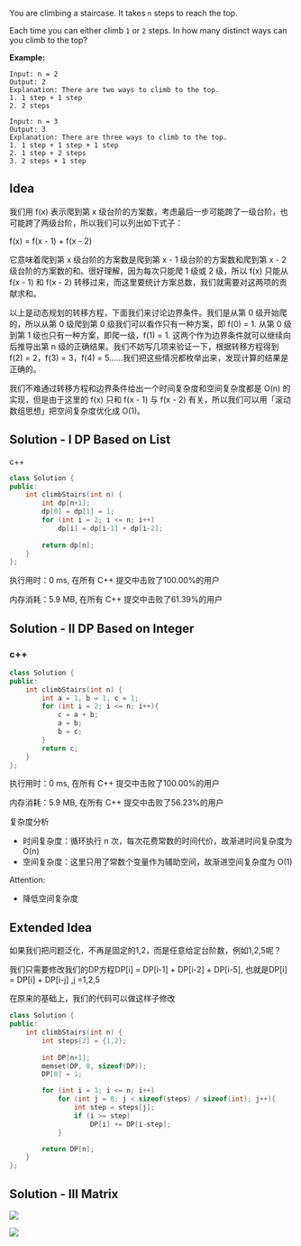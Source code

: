 You are climbing a staircase. It takes `n` steps to reach the top. 

Each time you can either climb `1` or `2` steps. In how many distinct ways can you climb to the top?

**Example:**

```
Input: n = 2
Output: 2
Explanation: There are two ways to climb to the top.
1. 1 step + 1 step
2. 2 steps

Input: n = 3
Output: 3
Explanation: There are three ways to climb to the top.
1. 1 step + 1 step + 1 step
2. 1 step + 2 steps
3. 2 steps + 1 step
```

## Idea

我们用 f(x) 表示爬到第 x 级台阶的方案数，考虑最后一步可能跨了一级台阶，也可能跨了两级台阶，所以我们可以列出如下式子：

f(x) = f(x - 1) + f(x - 2)

它意味着爬到第 x 级台阶的方案数是爬到第 x - 1 级台阶的方案数和爬到第 x - 2 级台阶的方案数的和。很好理解，因为每次只能爬 1 级或 2 级，所以 f(x) 只能从 f(x - 1) 和 f(x - 2) 转移过来，而这里要统计方案总数，我们就需要对这两项的贡献求和。

以上是动态规划的转移方程，下面我们来讨论边界条件。我们是从第 0 级开始爬的，所以从第 0 级爬到第 0 级我们可以看作只有一种方案，即 f(0) = 1. 从第 0 级到第 1 级也只有一种方案，即爬一级，f(1) = 1. 这两个作为边界条件就可以继续向后推导出第 n 级的正确结果。我们不妨写几项来验证一下，根据转移方程得到 f(2) = 2，f(3) = 3，f(4) = 5......我们把这些情况都枚举出来，发现计算的结果是正确的。

我们不难通过转移方程和边界条件给出一个时间复杂度和空间复杂度都是 O(n) 的实现，但是由于这里的 f(x) 只和 f(x - 1) 与 f(x - 2) 有关，所以我们可以用「滚动数组思想」把空间复杂度优化成 O(1)。

## Solution - I DP Based on List

c++

```c++
class Solution {
public:
    int climbStairs(int n) {
        int dp[n+1];
        dp[0] = dp[1] = 1;
        for (int i = 2; i <= n; i++)
            dp[i] = dp[i-1] + dp[i-2];
        
        return dp[n];
    }
};
```

执行用时：0 ms, 在所有 C++ 提交中击败了100.00%的用户

内存消耗：5.9 MB, 在所有 C++ 提交中击败了61.39%的用户

## Solution - II DP Based on Integer

### c++

```c++
class Solution {
public:
    int climbStairs(int n) {
        int a = 1, b = 1, c = 1;
        for (int i = 2; i <= n; i++){
            c = a + b;
            a = b;
            b = c;
        }
        return c;
    }
};
```

执行用时：0 ms, 在所有 C++ 提交中击败了100.00%的用户

内存消耗：5.9 MB, 在所有 C++ 提交中击败了56.23%的用户

复杂度分析
- 时间复杂度：循环执行 n 次，每次花费常数的时间代价，故渐进时间复杂度为 O(n)
- 空间复杂度：这里只用了常数个变量作为辅助空间，故渐进空间复杂度为 O(1)

Attention:
- 降低空间复杂度

## Extended Idea

如果我们把问题泛化，不再是固定的1,2，而是任意给定台阶数，例如1,2,5呢？

我们只需要修改我们的DP方程DP[i] = DP[i-1] + DP[i-2] + DP[i-5], 也就是DP[i] = DP[i] + DP[i-j] ,j =1,2,5

在原来的基础上，我们的代码可以做这样子修改

```c++
class Solution {
public:
    int climbStairs(int n) {
        int steps[2] = {1,2};
        
        int DP[n+1];
        memset(DP, 0, sizeof(DP));
        DP[0] = 1;

        for (int i = 1; i <= n; i++)
            for (int j = 0; j < sizeof(steps) / sizeof(int); j++){
                int step = steps[j];
                if (i >= step)
                    DP[i] += DP[i-step];
            }

        return DP[n];
    }
};
```

## Solution - III Matrix

![](http://r.photo.store.qq.com/psc?/V50VqFfH2A6OlZ2gWBDL0uxzNK4WmFgm/TmEUgtj9EK6.7V8ajmQrEJsCHKY1iEhfQKAr9fXM1PmVCetFcNCstJLcGHTD07rPaneWwT4enQlMcslUqLHcp.pGFS*Txpdm2exiuJR8EjQ!/r)

![](http://r.photo.store.qq.com/psc?/V50VqFfH2A6OlZ2gWBDL0uxzNK4WmFgm/TmEUgtj9EK6.7V8ajmQrELQQF0HdGbsd0E8oAa9Q*iU4UdUrGCdFBQKZ1ArI9S6Q90LqJwMbWMWHyPGyuQ4P3oyn9R6ToJ6kM5tUTHJcne4!/r)
